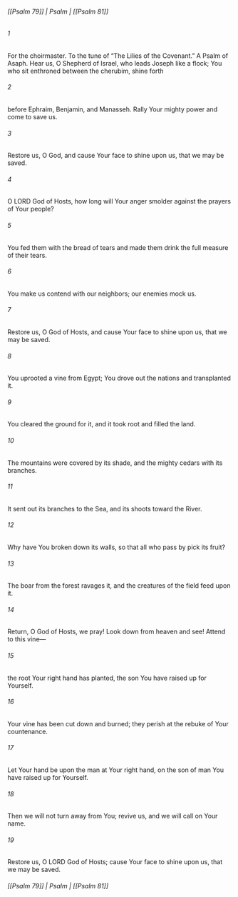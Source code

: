 ###### [[Psalm 79]] | Psalm | [[Psalm 81]]

###### 1
For the choirmaster. To the tune of “The Lilies of the Covenant.” A Psalm of Asaph. Hear us, O Shepherd of Israel, who leads Joseph like a flock; You who sit enthroned between the cherubim, shine forth
###### 2
before Ephraim, Benjamin, and Manasseh. Rally Your mighty power and come to save us.
###### 3
Restore us, O God, and cause Your face to shine upon us, that we may be saved.
###### 4
O LORD God of Hosts, how long will Your anger smolder against the prayers of Your people?
###### 5
You fed them with the bread of tears and made them drink the full measure of their tears.
###### 6
You make us contend with our neighbors; our enemies mock us.
###### 7
Restore us, O God of Hosts, and cause Your face to shine upon us, that we may be saved.
###### 8
You uprooted a vine from Egypt; You drove out the nations and transplanted it.
###### 9
You cleared the ground for it, and it took root and filled the land.
###### 10
The mountains were covered by its shade, and the mighty cedars with its branches.
###### 11
It sent out its branches to the Sea, and its shoots toward the River.
###### 12
Why have You broken down its walls, so that all who pass by pick its fruit?
###### 13
The boar from the forest ravages it, and the creatures of the field feed upon it.
###### 14
Return, O God of Hosts, we pray! Look down from heaven and see! Attend to this vine—
###### 15
the root Your right hand has planted, the son You have raised up for Yourself.
###### 16
Your vine has been cut down and burned; they perish at the rebuke of Your countenance.
###### 17
Let Your hand be upon the man at Your right hand, on the son of man You have raised up for Yourself.
###### 18
Then we will not turn away from You; revive us, and we will call on Your name.
###### 19
Restore us, O LORD God of Hosts; cause Your face to shine upon us, that we may be saved.

###### [[Psalm 79]] | Psalm | [[Psalm 81]]

